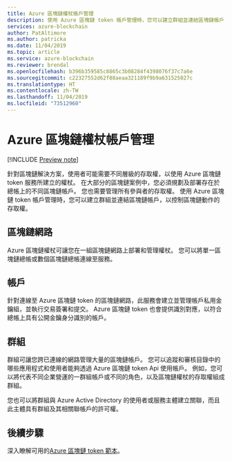```yaml
---
title: Azure 區塊鏈權杖帳戶管理
description: 使用 Azure 區塊鏈 token 帳戶管理時，您可以建立群組並連結區塊鏈帳戶，以控制區塊鏈動作的存取權。
services: azure-blockchain
author: PatAltimore
ms.author: patricka
ms.date: 11/04/2019
ms.topic: article
ms.service: azure-blockchain
ms.reviewer: brendal
ms.openlocfilehash: b396b359585c8865c3b08284f4398076f37c7a6e
ms.sourcegitcommit: c22327552d62f88aeaa321189f9b9a631525027c
ms.translationtype: HT
ms.contentlocale: zh-TW
ms.lasthandoff: 11/04/2019
ms.locfileid: "73512960"
---
```

# <a name="azure-blockchain-tokens-account-management"></a>Azure 區塊鏈權杖帳戶管理

[!INCLUDE [Preview note](./includes/preview.md)]

針對區塊鏈解決方案，使用者可能需要不同層級的存取權，以使用 Azure 區塊鏈 token 服務所建立的權杖。 在大部分的區塊鏈案例中，您必須規劃及部署存在於總帳上的不同區塊鏈帳戶。 您也需要管理所有參與者的存取權。 使用 Azure 區塊鏈 token 帳戶管理時，您可以建立群組並連結區塊鏈帳戶，以控制區塊鏈動作的存取權。

## <a name="blockchain-networks"></a>區塊鏈網路

Azure 區塊鏈權杖可讓您在一組區塊鏈網路上部署和管理權杖。 您可以將單一區塊鏈總帳或數個區塊鏈總帳連線至服務。

## <a name="accounts"></a>帳戶

針對連線至 Azure 區塊鏈 token 的區塊鏈網路，此服務會建立並管理帳戶私用金鑰組，並執行交易簽署和提交。 Azure 區塊鏈 token 也會提供識別對應，以符合總帳上具有公開金鑰身分識別的帳戶。

## <a name="groups"></a>群組

群組可讓您跨已連線的網路管理大量的區塊鏈帳戶。 您可以追蹤和審核目錄中的哪些應用程式和使用者能夠透過 Azure 區塊鏈 token Api 使用帳戶。 例如，您可以將代表不同企業營運的一群組帳戶或不同的角色，以及區塊鏈權杖的存取權組成群組。

您也可以將群組與 Azure Active Directory 的使用者或服務主體建立關聯，而且此主體具有群組及其相關聯帳戶的許可權。  

## <a name="next-steps"></a>後續步驟

深入瞭解可用的[Azure 區塊鏈 token 範本](templates.md)。
